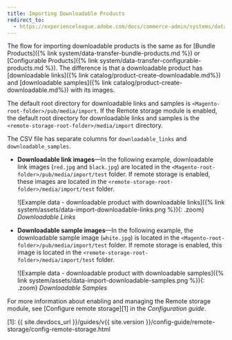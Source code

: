 ```yaml
---
title: Importing Downloadable Products
redirect_to:
  - https://experienceleague.adobe.com/docs/commerce-admin/systems/data-transfer/examples/data-transfer-downloadable-products.html
---
```


The flow for importing downloadable products is the same as for [Bundle Products]({% link system/data-transfer-bundle-products.md %}) or [Configurable Products]({% link system/data-transfer-configurable-products.md %}). The difference is that a downloadable product has [downloadable links]({% link catalog/product-create-downloadable.md%}) and [downloadable samples]({% link catalog/product-create-downloadable.md%}) with its images.

The default root directory for downloadable links and samples is `<Magento-root-folder>/pub/media/import`. If the Remote storage module is enabled, the default root directory for downloadable links and samples is the `<remote-storage-root-folder>/media/import` directory.

The CSV file has separate columns for `downloadable_links` and `downloadable_samples`.

- **Downloadable link images**—In the following example, downloadable link images (`red.jpg` and `black.jpg`) are located in the `<Magento-root-folder>/pub/media/import/test` folder. If remote storage is enabled, these images are located in the `<remote-storage-root-folder>/media/import/test` folder.

  ![Example data - downloadable product with downloadable links]({% link system/assets/data-import-downloadable-links.png %}){: .zoom}
   _Downloadable Links_

- **Downloadable sample images**—In the following example, the downloadable sample image (`white.jpg`) is located in the `<Magento-root-folder>/pub/media/import/test` folder. If remote storage is enabled, this image is located in the `<remote-storage-root-folder>/media/import/test` folder.

  ![Example data - downloadable product with downloadable samples]({% link system/assets/data-import-downloadable-samples.png %}){: .zoom}
   _Downloadable Samples_

For more information about enabling and managing the Remote storage module, see [Configure remote storage][1] in the _Configuration guide_.

<!-- link definitions -->
[1]: {{ site.devdocs_url }}/guides/v{{ site.version }}/config-guide/remote-storage/config-remote-storage.html
